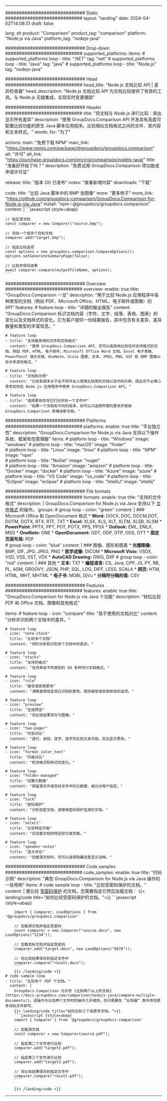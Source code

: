 
---
############################# Static ############################
layout: "landing"
date: 2024-04-02T14:08:51
draft: false

lang: zh
product: "Comparison"
product_tag: "comparison"
platform: "Node.js via Java"
platform_tag: "nodejs-java"

############################# Drop-down ############################
supported_platforms:
  items:
    # supported_platforms loop
    - title: ".NET"
      tag: "net"
    # supported_platforms loop
    - title: "Java"
      tag: "java"
    # supported_platforms loop
    - title: "Node.js"
      tag: "nodejs-java"

############################# Head ############################
head_title: "Node.js 文档比较 API | 差异检查器"
head_description: "Node.js 文档比较 API 为文档比较提供了有效的工具。与 Node.js 无缝集成，实现实时变更跟踪"

############################# Header ############################
title: "将文档与 Node.js 进行比较：突出显示所有差异"
description: "使用 GroupDocs.Comparison API 开发具有高度可配置比较功能的原生 Java 脚本应用程序。比较相似文档格式之间的文件、其内容和文本样式。"
words:
  for: "为了"

actions:
  main: "免费下载 NPM"
  main_link: "https://www.npmjs.com/package/@groupdocs/groupdocs.comparison"
  alt: "许可"
  alt_link: "https://purchase.groupdocs.com/pricing/comparison/nodejs-java/"
  title: "准备好开始了吗？"
  description: "免费试用 GroupDocs.Comparison 项功能或申请许可证"

release:
  title: "版本 {0} 已发布"
  notes: "查看新增内容"
  downloads: "下载"

code:
  title: "比较 Java 脚本中的 BMP 张图像"
  more: "更多例子"
  more_link: "https://github.com/groupdocs-comparison/GroupDocs.Comparison-for-Node.js-via-Java"
  install: "npm i @groupdocs/groupdocs.comparison"
  content: |
    ```javascript {style=abap}

    // 指定源文档
    const comparer = new Comparer("source.bmp");

    // 添加一个或多个目标文档
    comparer.add("target.bmp");

    // 指定比较选项
    const options = new groupdocs.comparison.CompareOptions();
    options.setGenerateSummaryPage(false);

    // 比较并保存结果
    await comparer.compare(outputFileName, options);
    ```

############################# Overview ############################
overview:
  enable: true
  title: "GroupDocs.Comparison 一览"
  description: "用于比较 Node.js 应用程序中各种类型的文档（例如 PDF、Microsoft Office、HTML、电子邮件或图像）的 API"
  features:
    # feature loop
    - title: "详细的输出报告"
      content: "GroupDocs.Comparison 标识文档内容（字符、文字、段落、表格、图表）的变化以及文档样式的变化。它为客户提供一份结果报告，其中包含有关差异、差异数量和类型的丰富信息。"

    # feature loop
    - title: "支持最常用的文件和文档格式"
      content: "使用 GroupDocs.Comparison API，您可以高效地比较任何支持格式的文档，例如 PDF、HTML、电子邮件、Microsoft Office Word 文档、Excel 电子表格、PowerPoint 演示文稿、OneNote、Visio 图表、文本、JPEG、PNG、GIF 和 BMP 图像以及许多其他格式。"

    # feature loop
    - title: "文档和示例"
      content: "已经有很多关于在不同平台上使用比较库的文档以及代码示例，因此您不必费心思考如何在 Node.js 应用程序中使用 GroupDocs.Comparison API。"

    # feature loop
    - title: "选择更改并将它们合并到一个文件中"
      content: "如果一个文档有不同的版本，则可以只选择所需的更改并使用 GroupDocs.Comparison 库编译新文档。"

############################# Platforms ############################
platforms:
  enable: true
  title: "平台独立性"
  description: "GroupDocs.Comparison for Node.js via Java 支持以下操作系统、框架和包管理器"
  items:
    # platform loop
    - title: "Windows"
      image: "windows"
    # platform loop
    - title: "macOS"
      image: "finder"      
    # platform loop
    - title: "Linux"
      image: "linux"
    # platform loop
    - title: "NPM"
      image: "npm"  
    # platform loop
    - title: "NuGet"
      image: "nuget"      
    # platform loop
    - title: "Amazon"
      image: "amazon"
    # platform loop
    - title: "Docker"
      image: "docker"
    # platform loop
    - title: "Azure"
      image: "azure"
    # platform loop
    - title: "VS Code"
      image: "vs_code"
    # platform loop
    - title: "Eclipse"
      image: "eclipse"
    # platform loop
    - title: "IntelliJ"
      image: "intellij"

############################# File formats ############################
formats:
  enable: true
  title: "支持的文件格式"
  description: |
    GroupDocs.Comparison for Node.js via Java 支持以下 [文件格式](https://docs.groupdocs.com/comparison/nodejs-java/supported-document-formats/) 的操作。
  groups:
    # group loop
    - color: "green"
      content: |
        ### Microsoft Office 和 OpenDocument 格式
        * **Word:** DOCX, DOC, DOCM,DOT, DOTM, DOTX, RTX, RTF, TXT
        * **Excel:** XLSX, XLS, XLT, XLTM, XLSB, XLSM
        * **PowerPoint:** PPTX, PPT, POT, POTX, PPS, PPSX
        * **Outlook:** EML, EMLX, MSG
        * **OneNote:** ONE
        * **OpenDocument:** ODT, ODP, OTP, ODS, OTT
        * **固定页面布局:** PDF        
    # group loop
    - color: "blue"
      content: |
        ### 图像、图形和图表
        * **光栅图像:** BMP, GIF, JPG, JPEG, PNG
        * **医学成像:** DICOM
        * **Microsoft Visio:** VSDX, VSD, VSS, VST, VDX
        * **AutoCAD Drawing:** DWG, DXF
      # group loop
    - color: "red"
      content: |
        ### 其他
        * **文本:** TXT
        * **编程语言:** CS, Java, CPP, JS, PY, RB, PL, ASM, GROOVY, JSON, PHP, SQL, LOG, DIFF, LESS, SCALA
        * **网页:** HTM, HTML, MHT, MHTML
        * **电子书:** MOBI, DjVu
        * **分隔符分隔的值:** CSV

############################# Features ############################
features:
  enable: true
  title: "GroupDocs.Comparison for Node.js via Java 个功能"
  description: "轻松比较 PDF 和 Office 文档、图像和其他格式"

  items:
    # feature loop
    - icon: "compare"
      title: "易于使用的文档对比"
      content: "分析并识别两个文档中的差异。"

    # feature loop
    - icon: "note-stack"
      title: "比较多个文档"
      content: "同时分析和识别多个文档中的差异。"

    # feature loop
    - icon: "stacks"
      title: "支持的格式"
      content: "支持来自不同类别的 50 多种流行文档格式。"

    # feature loop
    - icon: "rule"
      title: "接受或拒绝更改"
      content: "清晰直观地呈现已识别的更改，提供接受或拒绝修改的选项。"

    # feature loop
    - icon: "preview"
      title: "生成预览"
      content: "将比较结果另存为图像。"

    # feature loop
    - icon: "two-pager"
      title: "内容对比"
      content: "逐行、逐段、逐字、逐字符比较文本内容。突出显示更改。"

    # feature loop
    - icon: "format_color_text"
      title: "风格对比"
      content: "检测格式和样式的变化。"

    # feature loop
    - icon: "folder-managed"
      title: "设置元数据"
      content: "保留源文件或目标文件中的元数据，或允许用户指定。"

    # feature loop
    - icon: "lock"
      title: "密码保护"
      content: "分析加密文档，或使用密码保护生成的文档。"

    # feature loop
    - icon: "select"
      title: "比较特定页面"
      content: "仅加载文档的特定部分或页面。"

    # feature loop
    - icon: "speaker-notes"
      title: "显示评论"
      content: "加载源文档时，您可以选择隐藏还是显示注释。"

############################# Code samples ############################
code_samples:
  enable: true
  title: "代码示例"
  description: "典型 GroupDocs.Comparison for Node.js via Java 操作的一些用例"
  items:
    # code sample loop
    - title: "比较受密码保护的文档。"
      content: |
        要比较 [受密码保护](https://docs.groupdocs.com/comparison/nodejs-java/load-password-protected-documents/) 的文档，您需要指定它然后加载文档：
        {{< landing/code title="如何比较受密码保护的文档。">}}
        ```javascript {style=abap}

        import { Comparer, LoadOptions } from '@groupdocs/groupdocs.comparison'

        // 加载源文档并指定其密码
        const comparer = new Comparer("source.docx", new LoadOptions("1234"));

        // 加载目标文档并指定其密码
        comparer.add("target.docx", new LoadOptions("5678"));

        // 将比较结果保存到指定文件中
        comparer.compare("result.docx");
        ```
        {{< /landing/code >}}
    # code sample loop
    - title: "比较多个 PDF 个文档。"
      content: |
        GroupDocs.Comparison 允许您 [比较两个以上的文档](https://docs.groupdocs.com/comparison/nodejs-java/compare-multiple-documents/)。该操作与比较两个文件时的操作几乎相同。你只需要在 “比较器” 类中添加更多目标文件即可。
        {{< landing/code title="如何比较三个或更多文档。">}}
        ```javascript {style=abap}
        import { Comparer } from '@groupdocs/groupdocs.comparison'

        // 加载源文档
        const comparer = new Comparer(source.pdf");

        // 指定第二个文件进行比较
        comparer.add("target2.pdf");

        // 指定第三个文件进行比较
        comparer.add("target3.pdf");

        // 将比较结果保存到指定文件中
        comparer.compare("result.pdf");
        ```

        {{< /landing/code >}}

---